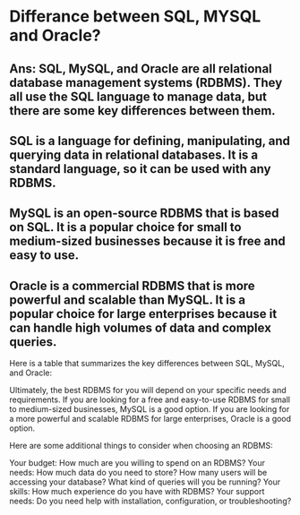 #  Differance between SQL, MYSQL and Oracle?

## Ans: SQL, MySQL, and Oracle are all relational database management systems (RDBMS). They all use the SQL language to manage data, but there are some key differences between them.

## SQL is a language for defining, manipulating, and querying data in relational databases. It is a standard language, so it can be used with any RDBMS.
## MySQL is an open-source RDBMS that is based on SQL. It is a popular choice for small to medium-sized businesses because it is free and easy to use.
## Oracle is a commercial RDBMS that is more powerful and scalable than MySQL. It is a popular choice for large enterprises because it can handle high volumes of data and complex queries.
Here is a table that summarizes the key differences between SQL, MySQL, and Oracle:


Ultimately, the best RDBMS for you will depend on your specific needs and requirements. If you are looking for a free and easy-to-use RDBMS for small to medium-sized businesses, MySQL is a good option. If you are looking for a more powerful and scalable RDBMS for large enterprises, Oracle is a good option.

Here are some additional things to consider when choosing an RDBMS:

Your budget: How much are you willing to spend on an RDBMS?
Your needs: How much data do you need to store? How many users will be accessing your database? What kind of queries will you be running?
Your skills: How much experience do you have with RDBMS?
Your support needs: Do you need help with installation, configuration, or troubleshooting?